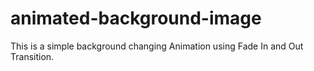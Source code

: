 # animated-background-image
This is a simple background changing Animation using Fade In and Out Transition.
